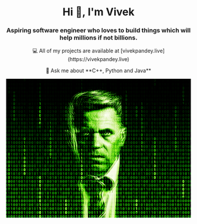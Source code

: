 <h1 align="center">Hi 👋, I'm Vivek</h1>
<h3 align="center">Aspiring software engineer who loves to build things which will help millions if not billions.</h3>

<p align="center">
💻 All of my projects are available at [vivekpandey.live](https://vivekpandey.live)
</p>
<p align="center">
💬 Ask me about **C++, Python and Java**
</p>
<p align="center">
<img src="matrix.gif" alt="animated" />
</p>
